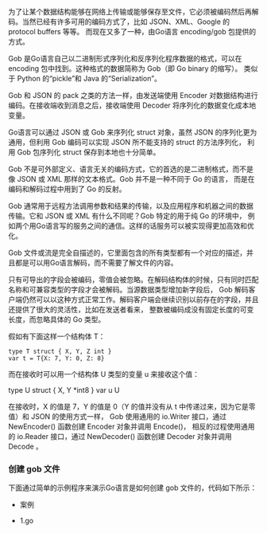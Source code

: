 为了让某个数据结构能够在网络上传输或能够保存至文件，它必须被编码然后再解码。当然已经有许多可用的编码方式了，比如 JSON、XML、Google 的 protocol buffers 等等。
而现在又多了一种，由Go语言 encoding/gob 包提供的方式。

Gob 是Go语言自己以二进制形式序列化和反序列化程序数据的格式，可以在 encoding 包中找到。这种格式的数据简称为 Gob（即 Go binary 的缩写）。
类似于 Python 的“pickle”和 Java 的“Serialization”。

Gob 和 JSON 的 pack 之类的方法一样，由发送端使用 Encoder 对数据结构进行编码。在接收端收到消息之后，接收端使用 Decoder 将序列化的数据变化成本地变量。

Go语言可以通过 JSON 或 Gob 来序列化 struct 对象，虽然 JSON 的序列化更为通用，但利用 Gob 编码可以实现 JSON 所不能支持的 struct 的方法序列化，
利用 Gob 包序列化 struct 保存到本地也十分简单。

Gob 不是可外部定义、语言无关的编码方式，它的首选的是二进制格式，而不是像 JSON 或 XML 那样的文本格式。Gob 并不是一种不同于 Go 的语言，
而是在编码和解码过程中用到了 Go 的反射。

Gob 通常用于远程方法调用参数和结果的传输，以及应用程序和机器之间的数据传输。它和 JSON 或 XML 有什么不同呢？Gob 特定的用于纯 Go 的环境中，
例如两个用Go语言写的服务之间的通信。这样的话服务可以被实现得更加高效和优化。

Gob 文件或流是完全自描述的，它里面包含的所有类型都有一个对应的描述，并且都是可以用Go语言解码，而不需要了解文件的内容。

只有可导出的字段会被编码，零值会被忽略。在解码结构体的时候，只有同时匹配名称和可兼容类型的字段才会被解码。当源数据类型增加新字段后，
Gob 解码客户端仍然可以以这种方式正常工作。解码客户端会继续识别以前存在的字段，并且还提供了很大的灵活性，比如在发送者看来，
整数被编码成没有固定长度的可变长度，而忽略具体的 Go 类型。

假如有下面这样一个结构体 T：

    type T struct { X, Y, Z int }
    var t = T{X: 7, Y: 0, Z: 8}

而在接收时可以用一个结构体 U 类型的变量 u 来接收这个值：

type U struct { X, Y *int8 }
var u U

在接收时，X 的值是 7，Y 的值是 0（Y 的值并没有从 t 中传递过来，因为它是零值）和 JSON 的使用方式一样，
Gob 使用通用的 io.Writer 接口，通过 NewEncoder() 函数创建 Encoder 对象并调用 Encode()，
相反的过程使用通用的 io.Reader 接口，通过 NewDecoder() 函数创建 Decoder 对象并调用 Decode 。    

### 创建 gob 文件
下面通过简单的示例程序来演示Go语言是如何创建 gob 文件的，代码如下所示：

+ 案例
 * 1.go
